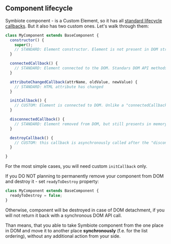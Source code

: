 ## Component lifecycle

Symbiote component - is a Custom Element, so it has all [standard lifecycle callbacks](https://developer.mozilla.org/en-US/docs/Web/Web_Components/Using_custom_elements#using_the_lifecycle_callbacks). But it also has two custom ones. Let's walk through them:

```javascript
class MyComponent extends BaseComponent {
  constructor() {
    super();
    // STANDARD: Element constructor. Element is not present in DOM structure.
  }

  connectedCallback() {
    // STANDARD: Element connected to the DOM. Standars DOM API methods are available.
  }

  attributeChangedCallback(attrName, oldValue, newValue) {
    // STANDARD: HTML attribute has changed
  }

  initCallback() {
    // CUSTOM: Element is connected to DOM. Unlike a "connectedCallback" would be called only once. Data context is availible.
  }

  disconnectedCallback() {
    // STANDARD: Element removed from DOM, but still presents in memory.
  }

  destroyCallback() {
    // CUSTOM: this callback is asynchronously called after the "disconnectedCallback" if component is ready to be destroed. Data subscriptions removed. Memory is cleared. You cannot use this element anymore. If you need  it again - create the new one.
  }

}
```

For the most simple cases, you will need custom `initCallback` only.

If you DO NOT planning to permanently remove your component from DOM and destroy it - set `readyToDestroy` property:
```javascript
class MyComponent extends BaseComponent {
  readyToDestroy = false;
}
```
Otherwise, component will be destroyed in case of DOM detachment, if you will not return it back with a synchronous DOM API call.

Than means, that you able to take Symbiote component from the one place in DOM and move it to another place **synchronously** (f.e. for the list ordering), without any additional action from your side.
